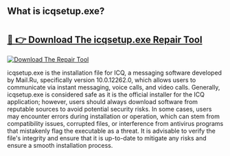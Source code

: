 ## What is icqsetup.exe? 

# <h2><a href="https://exedetect.com/download.php?icqsetup.exe">🔗 👉 Download The icqsetup.exe Repair Tool</a></h2>

[![Download The Repair Tool](https://exedetect.com/download-button.jpg)](https://exedetect.com/download.php?icqsetup.exe)

icqsetup.exe is the installation file for ICQ, a messaging software developed by Mail.Ru, specifically version 10.0.12262.0, which allows users to communicate via instant messaging, voice calls, and video calls. Generally, icqsetup.exe is considered safe as it is the official installer for the ICQ application; however, users should always download software from reputable sources to avoid potential security risks. In some cases, users may encounter errors during installation or operation, which can stem from compatibility issues, corrupted files, or interference from antivirus programs that mistakenly flag the executable as a threat. It is advisable to verify the file's integrity and ensure that it is up-to-date to mitigate any risks and ensure a smooth installation process.
